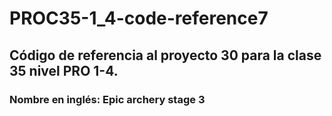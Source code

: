 # PROC35-1_4-code-reference7
## Código de referencia al proyecto 30 para la clase 35 nivel PRO 1-4.
### Nombre en inglés: Epic archery stage 3

